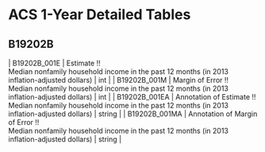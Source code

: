 # ACS 1-Year Detailed Tables

## B19202B

| B19202B_001E | Estimate !!<br>Median nonfamily household income in the past 12 months (in 2013 inflation-adjusted dollars) | int |
| B19202B_001M | Margin of Error !!<br>Median nonfamily household income in the past 12 months (in 2013 inflation-adjusted dollars) | int |
| B19202B_001EA | Annotation of Estimate !!<br>Median nonfamily household income in the past 12 months (in 2013 inflation-adjusted dollars) | string |
| B19202B_001MA | Annotation of Margin of Error !!<br>Median nonfamily household income in the past 12 months (in 2013 inflation-adjusted dollars) | string |

